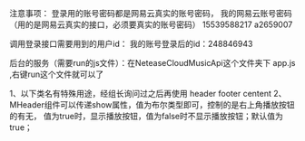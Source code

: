 注意事项：
登录用的账号密码都是网易云真实的账号密码，
我的网易云账号密码（用的是网易云真实的接口，必须要真实的账号密码）
    15539588217
    a2659007

调用登录接口需要用到的用户id：
    我的账号登录后的id：248846943

后台的服务（需要run的js文件）：在NeteaseCloudMusicApi这个文件夹下  app.js  ,右键run这个文件就可以了

1、以下类名有特殊用途，经组长询问过之后再使用
header
footer
centent
2、MHeader组件可以传递show属性，值为布尔类型即可，控制的是右上角播放按钮的有无，
值为true时，显示播放按钮，值为false时不显示播放按钮；默认值为true；


